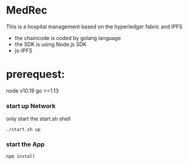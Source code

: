 # MedRec
This is a hospital management based on the hyperledger fabric and IPFS

- the chaincode is coded by golang language
- the SDK is using Node.js SDK
- js-IPFS

# prerequest:

node v10.19
go >=1.13



### start up Network

only start the start.sh shell

```shell
./start.sh up
```



### start the App

```
npm install
```

